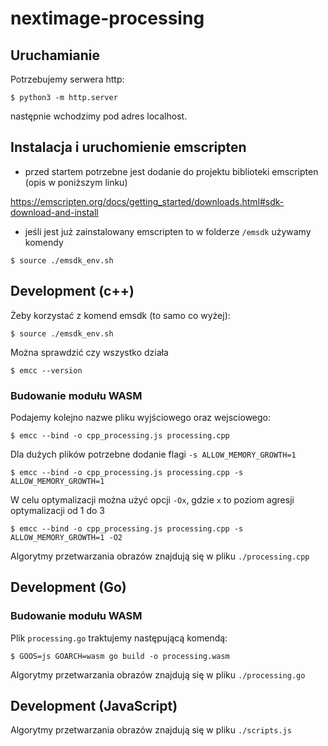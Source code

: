 # nextimage-processing

## Uruchamianie

Potrzebujemy serwera http:

`$ python3 -m http.server`

następnie wchodzimy pod adres localhost.

## Instalacja i uruchomienie emscripten

- przed startem potrzebne jest dodanie do projektu biblioteki emscripten (opis w poniższym linku)

https://emscripten.org/docs/getting_started/downloads.html#sdk-download-and-install

- jeśli jest już zainstalowany emscripten to w folderze `/emsdk` używamy komendy

`$ source ./emsdk_env.sh`

## Development (c++)

Żeby korzystać z komend emsdk (to samo co wyżej):

`$ source ./emsdk_env.sh`

Można sprawdzić czy wszystko działa

`$ emcc --version`

### Budowanie modułu WASM

Podajemy kolejno nazwe pliku wyjściowego oraz wejsciowego:

`$ emcc --bind -o cpp_processing.js processing.cpp`

Dla dużych plików potrzebne dodanie flagi `-s ALLOW_MEMORY_GROWTH=1`

`$ emcc --bind -o cpp_processing.js processing.cpp -s ALLOW_MEMORY_GROWTH=1`

W celu optymalizacji można użyć opcji `-Ox`, gdzie `x` to poziom agresji optymalizacji od 1 do 3

`$ emcc --bind -o cpp_processing.js processing.cpp -s ALLOW_MEMORY_GROWTH=1 -O2`

Algorytmy przetwarzania obrazów znajdują się w pliku `./processing.cpp`

## Development (Go)

### Budowanie modułu WASM

Plik `processing.go` traktujemy następującą komendą:

`$ GOOS=js GOARCH=wasm go build -o processing.wasm`

Algorytmy przetwarzania obrazów znajdują się w pliku `./processing.go`

## Development (JavaScript)

Algorytmy przetwarzania obrazów znajdują się w pliku `./scripts.js`